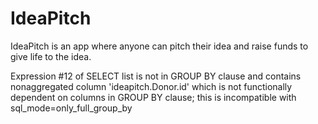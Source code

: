 # IdeaPitch
 IdeaPitch is an app where anyone can pitch their idea and raise funds to give life to the idea.




 Expression #12 of SELECT list is not in GROUP BY clause and contains nonaggregated column 'ideapitch.Donor.id' which is not functionally dependent on columns in GROUP BY clause; this is incompatible with sql_mode=only_full_group_by
